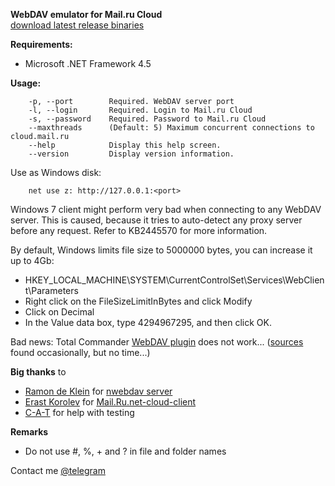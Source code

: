 **WebDAV emulator for Mail.ru Cloud**<br>
[download latest release binaries](https://github.com/yar229/WebDavMailRuCloud/releases/latest)

**Requirements:**
* Microsoft .NET Framework 4.5

**Usage:**
``` 	
	-p, --port        Required. WebDAV server port
	-l, --login       Required. Login to Mail.ru Cloud
	-s, --password    Required. Password to Mail.ru Cloud
	--maxthreads      (Default: 5) Maximum concurrent connections to cloud.mail.ru
	--help            Display this help screen.
	--version         Display version information.
```
Use as Windows disk: <br>
``` 
	net use z: http://127.0.0.1:<port>
``` 	

Windows 7 client might perform very bad when connecting to any WebDAV server. This is caused, because it tries to auto-detect any proxy server before any request. Refer to KB2445570 for more information.

By default, Windows limits file size to 5000000 bytes, you can increase it up to 4Gb:
* HKEY_LOCAL_MACHINE\SYSTEM\CurrentControlSet\Services\WebClient\Parameters
* Right click on the FileSizeLimitInBytes and click Modify
* Click on Decimal
* In the Value data box, type 4294967295, and then click OK.


Bad news: Total Commander [WebDAV plugin](http://www.ghisler.com/plugins.htm) does not work... ([sources](http://ghisler.fileburst.com/fsplugins/webdav_src.zip) found occasionally, but no time...)

**Big thanks** to
* [Ramon de Klein](https://github.com/ramondeklein) for [nwebdav server](https://github.com/ramondeklein/nwebdav)
* [Erast Korolev](https://github.com/erastmorgan) for [Mail.Ru.net-cloud-client](https://github.com/erastmorgan/Mail.Ru-.net-cloud-client)
* [C-A-T](https://github.com/C-A-T9LIFE) for help with testing


**Remarks**
* Do not use #, %, + and ? in file and folder names

Contact me [@telegram](https://telegram.me/joinchat/AMLaOQldCqyRcHT1sdll_Q)

